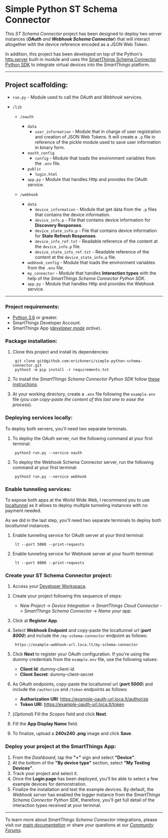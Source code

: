 # Simple Python ST Schema Connector


This _ST Schema Connector_ project has been designed to deploy two server instances (_**OAuth** and **Webhook Schema Connector**_)
that will interact altogether with the device reference encoded as a JSON Web Token.

In addition, this project has been developed on top of the Python's
[http.server](https://docs.python.org/3/library/http.server.html#module-http.server)
built-in module and uses the [SmartThings Schema Connector Python SDK](https://github.com/erickvneri/st-schema-python)
to integrate virtual devices into the _SmartThings_ platform.

---

## Project scaffolding:

- `run.py` - Module used to call the _OAuth_ and _Webhook_ services.
- `/lib`

    - `/oauth`
        - `data`
            - `user_information` - Module that in charge of user registration and creation of JSON Web Tokens. It will create a `.p` file in reference of the pickle module used to save user information in binary form.
        - `oauth_config`
            - `config` - Module that loads the environment variables from the `.env` file.
        - `public`
            - `login.html`
        - `app.py` - Module that handles Http and provides the OAuth service.

    - `/webhook`
        - `data`
            - `device_information` - Module that get data from the `.p` files that contains the device information.
            - `device_info.p` - File that contains device information for **Discovery Responses**.
            - `device_state_info.p` - File that contains device information for **State Refresh Responses**.
            - `device_info_ref.txt` - Readable reference of the content at the `device_info.p` file.
            - `device_state_info_ref.txt` - Readable reference of the content at the `device_state_info.p` file.
        - `webhook_config` - Module that loads the environment variables from the `.env` file.
        - `my_connector` - Module that handles **Interaction types** with the help of the _SmartThings Schema Connector Python SDK_.
        - `app.py` - Module that handles Http and provides the Webhook service.

---

### Project requirements:
- [Python 3.6](https://www.python.org/downloads/) or greater.
- SmartThings Developer Account.
- SmartThings App (_[developer mode](https://smartthings.developer.samsung.com/docs/testing/developer-mode.html) active_).


### Package installation:

1. Clone this project and install its dependencies:

        git clone git@github.com:erickvneri/simple-python-schema-connector.git
        python3 -m pip install -r requirements.txt

1. To install the _SmartThings Schema Connector Python SDK_ follow [these instructions](https://github.com/erickvneri/st-schema-python#installation).

1. At your working directory, create a `.env` file following the `example.env` file (_you can copy-paste the content of this last one to
ease the process_).


### Deploying services locally:

To deploy both servers, you'll need two separate terminals.

1. To deploy the OAuth server, run the following command at your first terminal:

        python3 run.py --service oauth

1. To deploy the Webhook Schema Connector server, run the following command at your first terminal:

        python3 run.py --service webhook


### Enable tunneling services:

To expose both apps at the World Wide Web, I recommend you to use [localtunnel](https://www.npmjs.com/package/localtunnel) as it allows to deploy multiple tunneling instances with no payment needed.

As we did in the last step, you'll need two separate terminals to deploy both _localtunnel_ instances.

1. Enable tunneling service for OAuth server at your third terminal:

        lt --port 5000 --print-requests

1. Enable tunneling service for Webhook server at your fourth terminal:

        lt --port 8000 --print-requests

### Create your ST Schema Connector project:

1. Access your [Developer Workspace](https://smartthings.developer.samsung.com/workspace).
1. Create your project following this sequence of steps:

    - _New Project_ -> _Device Integration_ -> _SmartThings Cloud Connector_ -> _SmartThings Schema Connector_ -> _Name your app_.

1. Click at **Register App**.
1. Select **Webhook Endpoint** and copy-paste the localtunnel url (**_port 8000_**) and include the `/my-schema-connector` endpoint as follows:

        https://example-webhook-url.loca.lt/my-schema-connector

1. Click **Next** to register your OAuth configuration. If you're using the dummy credentials from the `example.env` file,
use the following values:
    - **Client Id**: dummy-client-id
    - **Client Secret**: dummy-client-secret

1. As OAuth endpoints, copy-paste the localtunnel url (**_port 5000_**) and include the `/authorize` and `/token` endpoints as follows:
    - **Authorization URI**: https://example-oauth-url.loca.lt/authorize
    - **Token URI**: https://example-oauth-url.loca.lt/token
1. (_Optional_) Fill the _Scopes_ field and click **Next**.
1. Fill the **App Display Name** field.
1. To finalize, upload a **240x240 .png** image and click **Save**.


### Deploy your project at the SmartThings App:

1. From the _Dashboard_, tap the **"+"** sign and select **"Device"**.
1. At the bottom of the **"By device type"** section, select **"My Testing Devices"**.
1. Track your project and select it.
1. Once the **Login page** has been deployed, you'll be able to select a few example devices for demonstration.
1. Finalize the installation and test the example devices. By default, the _Webhook server_ has enabled the logger instance from the
_SmartThings Schema Connector Python SDK_, therefore, you'll get full detail of the interaction types received at your terminal.

---
To learn more about _SmartThings Schema Connector_ integrations, please visit our _[main documentation](https://smartthings.developer.samsung.com/docs/devices/smartthings-schema/schema-basics.html)_
or share your questions at our _[Community Forums](https://community.smartthings.com/c/developer-programs)_.